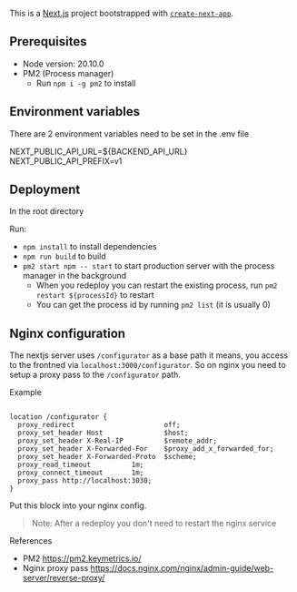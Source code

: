 This is a [Next.js](https://nextjs.org/) project bootstrapped with [`create-next-app`](https://github.com/vercel/next.js/tree/canary/packages/create-next-app).

## Prerequisites
- Node version: 20.10.0
- PM2 (Process manager)
  - Run `npm i -g pm2` to install

## Environment variables

There are 2 environment variables need to be set in the .env file

NEXT_PUBLIC_API_URL=${BACKEND_API_URL}
NEXT_PUBLIC_API_PREFIX=v1


## Deployment

In the root directory

Run:

- `npm install` to install dependencies
- `npm run build` to build
- `pm2 start npm -- start` to start production server with the process manager in the background
  - When you redeploy you can restart the existing process, run `pm2 restart ${processId}` to restart
  - You can get the process id by running `pm2 list` (it is usually 0)


## Nginx configuration

The nextjs server uses `/configurator` as a base path it means, you access to the frontned via `localhost:3000/configurator`. So on nginx you need to setup a proxy pass to the `/configurator` path.

Example

```nginx

location /configurator {
  proxy_redirect                      off;
  proxy_set_header Host               $host;
  proxy_set_header X-Real-IP          $remote_addr;
  proxy_set_header X-Forwarded-For    $proxy_add_x_forwarded_for;
  proxy_set_header X-Forwarded-Proto  $scheme;
  proxy_read_timeout          1m;
  proxy_connect_timeout       1m;
  proxy_pass http://localhost:3030;
}

```

Put this block into your nginx config.

> Note: After a redeploy you don't need to restart the nginx service


References

- PM2 https://pm2.keymetrics.io/
- Nginx proxy pass https://docs.nginx.com/nginx/admin-guide/web-server/reverse-proxy/
